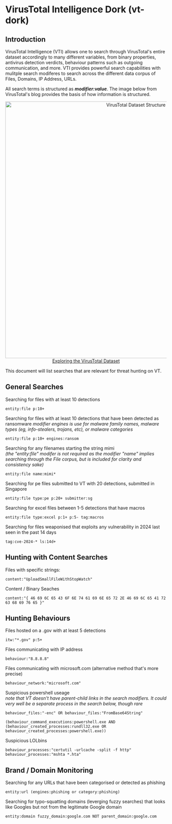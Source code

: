 # VirusTotal Intelligence Dork (vt-dork)

## Introduction

VirusTotal Intelligence (VTI) allows one to search through VirusTotal's entire dataset accordingly to many different variables, from binary properties, antivirus detection verdicts, behaviour patterns such as outgoing communication, and more. 
VTI provides powerful search capabilities with mulitple search modiferes to search across the different data corpus of Files, Domains, IP Address, URLs. <br>

All search terms is structured as ***modifier:value***.
The image below from VirusTotal's blog provides the basis of how information is structured. 

<p align="center">
  <img src="https://lh7-rt.googleusercontent.com/docsz/AD_4nXdJ1cLcETZLA8AQG4szbnYyDQdEk3zn9PTtfcf7pwun5Kf-pAhYxQPH5Rf02WL8rxGBklRa7uyCo04VctDMuGTeku6k_yLvna6MiDfpsyuUEveCg50ppeUzElUz4ZWSLR6l6p6uvrzRVR3aezkSAiDDNFU?key=fmyi2KLpW11xkeIveMXX7Q" width="800" alt="VirusTotal Dataset Structure"> <br>
<a href="https://blog.virustotal.com/2024/08/VT-S1-EffectiveResearch.html">Exploring the VirusTotal Dataset</a>
</p>

This document will list searches that are relevant for threat hunting on VT. 

## General Searches

Searching for files with at least 10 detections
```
entity:file p:10+
```

Searching for files with at least 10 detections that have been detected as ransomware
_modifier engines is use for malware family names, malware types (eg, info-stealers, trojans, etc), or malware categories_
```
entity:file p:10+ engines:ransom
```

Searching for any filenames starting the string mimi\
_(the "entity:file" modifer is not required as the modifier "name" implies searching through the File corpus, but is included for clarity and consistency sake)_

```
entity:file name:mimi* 
```

Searching for pe files submitted to VT with 20 detections, submitted in Singapore
```
entity:file type:pe p:20+ submitter:sg
```

Searching for excel files between 1-5 detections that have macros
```
entity:file type:excel p:1+ p:5- tag:macros
```

Searching for files weaponised that exploits any vulnerability in 2024 last seen in the past 14 days
```
tag:cve-2024-* ls:14d+ 
```

## Hunting with Content Searches 

Files with specific strings: 
```
content:"UploadSmallFileWithStopWatch"
```

Content / Binary Seaches
```
content:"{ 46 69 6C 65 43 6F 6E 74 61 69 6E 65 72 2E 46 69 6C 65 41 72 63 68 69 76 65 }"
```

## Hunting Behaviours

Files hosted on a .gov with at least 5 detections
```
itw:"*.gov" p:5+
```

Files communicating with IP address
```
behaviour:"8.8.8.8"
```

Files communicating with microsoft.com (alternative method that's more precise)
```
behaviour_network:"microsoft.com"
```

Suspicious powershell useage\
_note that VT doesn't have parent-child links in the search modifiers. It could very well be a separate process in the search below, though rare_
```
behaviour_files:"-enc" OR behaviour_files:"FromBase64String"

(behaviour_command_executions:powershell.exe AND (behaviour_created_processes:rundll32.exe OR behaviour_created_processes:powershell.exe))
```

Suspicious LOLbins
```
behaviour_processes:"certutil -urlcache -split -f http"
behaviour_processes:"mshta *.hta"
```


## Brand / Domain Monitoring

Searching for any URLs that have been categorised or detected as phishing
```
entity:url (engines:phishing or category:phishing)
```

Searching for typo-squatting domains (leverging fuzzy searches) that looks like Googles but not from the legitimate Google domain
```
entity:domain fuzzy_domain:google.com NOT parent_domain:google.com
```
